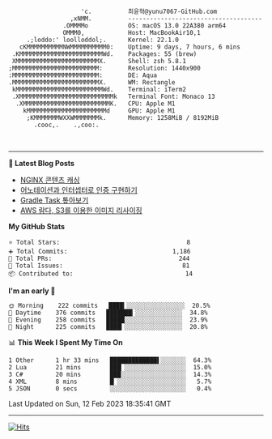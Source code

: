 
```text
                    'c.          최윤혁@yunu7067-GitHub.com
                 ,xNMM.          -------------------------------------
               .OMMMMo           OS: macOS 13.0 22A380 arm64
               OMMM0,            Host: MacBookAir10,1
     .;loddo:' loolloddol;.      Kernel: 22.1.0
   cKMMMMMMMMMMNWMMMMMMMMMM0:    Uptime: 9 days, 7 hours, 6 mins
 .KMMMMMMMMMMMMMMMMMMMMMMMWd.    Packages: 55 (brew)
 XMMMMMMMMMMMMMMMMMMMMMMMX.      Shell: zsh 5.8.1
;MMMMMMMMMMMMMMMMMMMMMMMM:       Resolution: 1440x900
:MMMMMMMMMMMMMMMMMMMMMMMM:       DE: Aqua
.MMMMMMMMMMMMMMMMMMMMMMMMX.      WM: Rectangle
 kMMMMMMMMMMMMMMMMMMMMMMMMWd.    Terminal: iTerm2
 .XMMMMMMMMMMMMMMMMMMMMMMMMMMk   Terminal Font: Monaco 13
  .XMMMMMMMMMMMMMMMMMMMMMMMMK.   CPU: Apple M1
    kMMMMMMMMMMMMMMMMMMMMMMd     GPU: Apple M1
     ;KMMMMMMMWXXWMMMMMMMk.      Memory: 1258MiB / 8192MiB
       .cooc,.    .,coo:.

```

<br />

---

<!--START_SECTION:msrm-->

**📕  Latest Blog Posts**

- [NGINX 콘텐츠 캐싱](https://yunu7067.github.io/p/nginx-content-caching/)
- [어노테이션과 인터셉터로 인증 구현하기](https://yunu7067.github.io/p/impl-spring-auth-using-interceptor/)
- [Gradle Task 톺아보기](https://yunu7067.github.io/p/gradle-tasks/)
- [AWS 람다, S3를 이용한 이미지 리사이징](https://yunu7067.github.io/p/image-resize-for-aws-lambda/)

**My GitHub Stats**
```text
⭐ Total Stars:                                   8
➕ Total Commits:                             1,186
🔀 Total PRs:                                   244
🚩 Total Issues:                                 81
📦 Contributed to:                               14
```

**I'm an early 🐤**
```text
🌞 Morning    222 commits   ████▎░░░░░░░░░░░░░░░░  20.5%
🌆 Daytime    376 commits   ███████▎░░░░░░░░░░░░░  34.8%
🌃 Evening    258 commits   █████░░░░░░░░░░░░░░░░  23.9%
🌙 Night      225 commits   ████▎░░░░░░░░░░░░░░░░  20.8%
```

📊 **This Week I Spent My Time On**
```text
1 Other      1 hr 33 mins   █████████████▌░░░░░░░  64.3%
2 Lua        21 mins        ███▏░░░░░░░░░░░░░░░░░  15.0%
3 C#         20 mins        ███░░░░░░░░░░░░░░░░░░  14.3%
4 XML        8 mins         █▏░░░░░░░░░░░░░░░░░░░   5.7%
5 JSON       0 secs         ░░░░░░░░░░░░░░░░░░░░░   0.4%
```

Last Updated on Sun, 12 Feb 2023 18:35:41 GMT

<!--END_SECTION:msrm-->

---

<!-- https://hits.seeyoufarm.com -->  
[![Hits](https://hits.seeyoufarm.com/api/count/incr/badge.svg?url=https%3A%2F%2Fgithub.com%2Fyunu7067&count_bg=%2379C83D&title_bg=%23555555&icon=&icon_color=%23E7E7E7&title=Visited&edge_flat=true)](https://hits.seeyoufarm.com)
